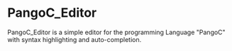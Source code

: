 # PangoC_Editor
PangoC_Editor is a simple editor for the programming Language "PangoC" with syntax highlighting and auto-completion.
